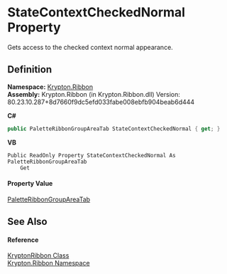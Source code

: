 # StateContextCheckedNormal Property


Gets access to the checked context normal appearance.



## Definition
**Namespace:** <a href="1e9bc734-cff9-e9b8-f013-94cdac669794.md">Krypton.Ribbon</a>  
**Assembly:** Krypton.Ribbon (in Krypton.Ribbon.dll) Version: 80.23.10.287+8d7660f9dc5efd033fabe008ebfb904beab6d444

**C#**
``` C#
public PaletteRibbonGroupAreaTab StateContextCheckedNormal { get; }
```
**VB**
``` VB
Public ReadOnly Property StateContextCheckedNormal As PaletteRibbonGroupAreaTab
	Get
```



#### Property Value
<a href="967a28d4-0cd6-1e3c-0047-baaf6aed7fdc.md">PaletteRibbonGroupAreaTab</a>

## See Also


#### Reference
<a href="208400ac-72b3-453b-6730-d74762316d42.md">KryptonRibbon Class</a>  
<a href="1e9bc734-cff9-e9b8-f013-94cdac669794.md">Krypton.Ribbon Namespace</a>  
